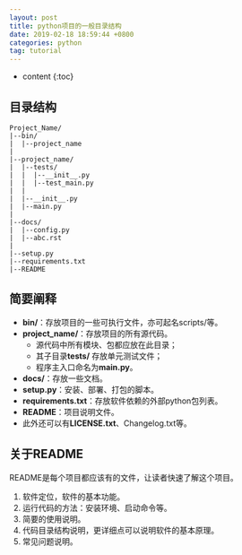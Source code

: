 ```yaml
---
layout: post
title: python项目的一般目录结构
date: 2019-02-18 18:59:44 +0800
categories: python
tag: tutorial
---
```


* content
{:toc}


## 目录结构

```tree
Project_Name/
|--bin/
|  |--project_name
|
|--project_name/
|  |--tests/
|  |  |--__init__.py
|  |  |--test_main.py
|  |
|  |--__init__.py
|  |--main.py
|
|--docs/
|  |--config.py
|  |--abc.rst
|
|--setup.py
|--requirements.txt
|--README
```

## 简要阐释

* **bin/**：存放项目的一些可执行文件，亦可起名scripts/等。
* **project_name/**：存放项目的所有源代码。
  * 源代码中所有模块、包都应放在此目录；
  * 其子目录**tests/** 存放单元测试文件；
  * 程序主入口命名为**main.py**。
* **docs/**：存放一些文档。
* **setup.py**：安装、部署、打包的脚本。
* **requirements.txt**：存放软件依赖的外部python包列表。
* **README**：项目说明文件。
* 此外还可以有**LICENSE.txt**、Changelog.txt等。

## 关于README

README是每个项目都应该有的文件，让读者快速了解这个项目。

1. 软件定位，软件的基本功能。
2. 运行代码的方法：安装环境、启动命令等。
3. 简要的使用说明。
4. 代码目录结构说明，更详细点可以说明软件的基本原理。
5. 常见问题说明。
